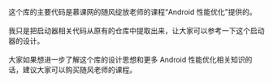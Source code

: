 这个库的主要代码是慕课网的随风绽放老师的课程“Android 性能优化”提供的。
<br>
<br>
我只是把启动器相关代码从原有的仓库中提取出来，让大家可以参考一下这个启动器的设计。
<br>
<br>
大家如果想进一步了解这个库的设计思想和更多 Android 性能优化相关知识的话，建议大家可以购买随风老师的课程。